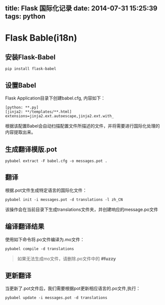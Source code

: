 title: Flask 国际化记录
date: 2014-07-31 15:25:39
tags: python
---

Flask Bable(i18n)
=================

## 安装Flask-Babel


    pip install flask-babel


## 设置Babel

Flask Application目录下创建babel.cfg, 内容如下：


    [python: **.py]
    [jinja2: **/templates/**.html]
    extensions=jinja2.ext.autoescape,jinja2.ext.with_

根据该配置Babel会自动扫描配置文件所描述的文件，并将需要进行国际化处理的内容提取出来。

## 生成翻译模版.pot


    pybabel extract -F babel.cfg -o messages.pot .


## 翻译

根据.pot文件生成特定语言的国际化文件：

    pybabel init -i messages.pot -d translations -l zh_CN


该操作会在当前目录下生成translations文件夹，并创建响应的message.po文件

## 编译翻译结果

使用如下命令将.po文件编译为.mo文件：

    pybabel compile -d translations


> 如果无法生成mo文件，请删除.po文件中的 **#fuzzy**

## 更新翻译

当更新了.pot文件后，我们需要根据pot更新相应语言的.po文件,执行：

    pybabel update -i messages.pot -d translations
